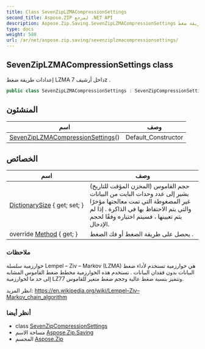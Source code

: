 ```yaml
---
title: Class SevenZipLZMACompressionSettings
second_title: Aspose.ZIP لمرجع .NET API
description: Aspose.Zip.Saving.SevenZipLZMACompressionSettings فصل. إعدادات طريقة ضغط LZMA داخل أرشيف 7z .
type: docs
weight: 580
url: /ar/net/aspose.zip.saving/sevenziplzmacompressionsettings/
---
```

## SevenZipLZMACompressionSettings class

إعدادات طريقة ضغط LZMA داخل أرشيف 7z .

```csharp
public class SevenZipLZMACompressionSettings : SevenZipCompressionSettings
```

## المنشئون

| اسم | وصف |
| --- | --- |
| [SevenZipLZMACompressionSettings](sevenziplzmacompressionsettings/)() | Default_Constructor |

## الخصائص

| اسم | وصف |
| --- | --- |
| [DictionarySize](../../aspose.zip.saving/sevenziplzmacompressionsettings/dictionarysize/) { get; set; } | حجم القاموس (المخزن المؤقت للتاريخ) يشير إلى عدد وحدات البايت من البيانات غير المضغوطة التي تمت معالجتها مؤخرًا والتي يتم الاحتفاظ بها في الذاكرة . إذا لم يتم تعيينها ، فسيتم اختياره وفقًا لحجم الإدخال. |
| override [Method](../../aspose.zip.saving/sevenziplzmacompressionsettings/method/) { get; } | يحصل على طريقة الضغط أو فك الضغط . |

### ملاحظات

خوارزمية سلسلة Lempel – Ziv – Markov (LZMA) هي خوارزمية تستخدم لأداء ضغط البيانات بدون فقدان البيانات . تستخدم هذه الخوارزمية مخطط ضغط القاموس المشابه إلى حد ما لخوارزمية LZ77 وتتميز بنسبة ضغط عالية وحجم ضغط متغير للقاموس.

انظر المزيد: https://en.wikipedia.org/wiki/Lempel–Ziv–Markov_chain_algorithm

### أنظر أيضا

* class [SevenZipCompressionSettings](../sevenzipcompressionsettings/)
* مساحة الاسم [Aspose.Zip.Saving](../../aspose.zip.saving/)
* المجسم [Aspose.Zip](../../)


